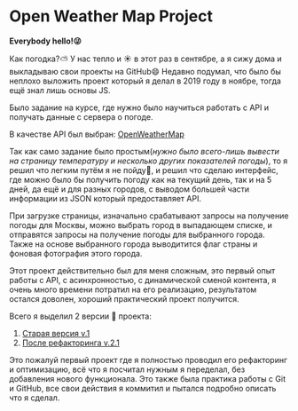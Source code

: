 # Open Weather Map Project

**Everybody hello!:stuck_out_tongue_winking_eye:**

Как погодка?:partly_sunny: У нас тепло и :sunny: в этот раз в сентябре, а я сижу дома и выкладываю свои проекты на GitHub:smile:
Недавно подумал, что было бы неплохо выложить проект который я делал в 2019 году в ноябре, тогда ещё знал лишь основы JS.

Было задание на курсе, где нужно было научиться работать с API и получать данные с сервера о погоде.

В качестве API был выбран: [OpenWeatherMap](https://openweathermap.org/api)

Так как само задание было простым(*нужно было всего-лишь вывести на страницу температуру и несколько других показателей погоды*), то я решил что легким путём я не пойду:running:, и решил что сделаю интерфейс, где можно было бы получить погоду как на текущий день, так и на 5 дней, да ещё и для разных городов, с выводом большей части информации из JSON который предоставляет API.

При загрузке страницы, изначально срабатывают запросы на получение погоды для Москвы, можно выбрать город в выпадающем списке, и отправятся запросы на получение погоды для выбранного города. Также на основе выбранного города выводитится флаг страны и фоновая фотография этого города.

Этот проект действительно был для меня сложным, это первый опыт работы с API, с асинхронностью, с динамической сменой контента, я очень много времени потратил на его реализацию, результатом остался доволен, хороший практический проект получится.

Всего я выделил 2 версии :floppy_disk: проекта:
1. [Старая версия v.1](https://github.com/NikitaBelevich/OpenWeatherMap_Project/releases/tag/v.1)
2. [После рефакторинга v.2.1](https://github.com/NikitaBelevich/OpenWeatherMap_Project/releases/tag/v.2.1)

Это пожалуй первый проект где я полностью проводил его рефакторинг и оптимизацию, всё что я посчитал нужным я переделал, без добавления нового функционала. Это также была практика работы с Git и GitHub, все свои действия я коммитил и пытался подробно описать что я сделал.

